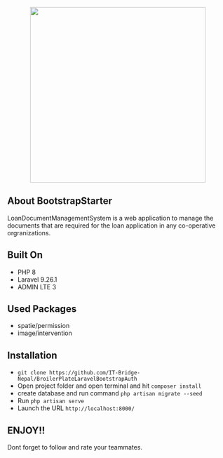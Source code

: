 <p align="center">
<a href="https://laravel.com" target="_blank">
<img src="https://raw.githubusercontent.com/laravel/art/master/logo-lockup/5%20SVG/2%20CMYK/1%20Full%20Color/laravel-logolockup-cmyk-red.svg" width="400">
</a>
</p>

## About BootstrapStarter

LoanDocumentManagementSystem is a web application to manage the documents that are required for the loan application in any co-operative orgranizations.

## Built On
- PHP 8 
- Laravel 9.26.1
- ADMIN LTE 3

## Used Packages
- spatie/permission
- image/intervention

## Installation

- ```git clone https://github.com/IT-Bridge-Nepal/BroilerPlateLaravelBootstrapAuth```
- Open project folder and open terminal and hit ```composer install```
- create database and run command ```php artisan migrate --seed```
- Run ```php artisan serve```
- Launch the URL ```http://localhost:8000/```

## ENJOY!!
Dont forget to follow and rate your teammates.

